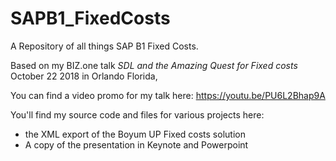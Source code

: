 # SAPB1_FixedCosts
A Repository of all things SAP B1 Fixed Costs.

Based on my BIZ.one talk *SDL and the Amazing Quest for Fixed costs* </br>
October 22 2018 in Orlando Florida, 

You can find a video promo for my talk here: https://youtu.be/PU6L2Bhap9A

You'll find my source code and files for various projects here: 
<ul>
  <li>the XML export of the Boyum UP Fixed costs solution</li>
  <li>A copy of the presentation in Keynote and Powerpoint</li>
</ul>
